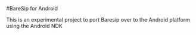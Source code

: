 #BareSip for Android

This is an experimental project to port Baresip over to the Android platform using the Android NDK
